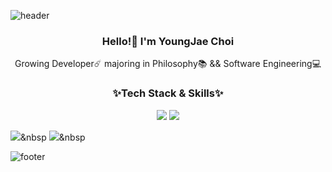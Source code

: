 

![header](https://capsule-render.vercel.app/api?type=slice&color=auto&height=165&section=header&text=realwhyjay&fontSize=100)

<h3 align="center"> Hello!👋 I'm YoungJae Choi</h3>
<p align="center">
Growing Developer☄️
majoring in Philosophy📚 && Software Engineering💻
</p>

<h3 align="center"> ✨Tech Stack & Skills✨</h3>

<p align="center">
<img src="https://img.shields.io/badge/Python-3766AB?style=flat-square&logo=Python&logoColor=white"/>
<img src="https://img.shields.io/badge/Swift-FA7343?style=flat-square&logo=Swift&logoColor=white"/></a> 

<img src="https://img.shields.io/badge/HTML-3766AB?style=flat-square&logo=HTML5&logoColor=white"/></a>&nbsp 
<img src="https://img.shields.io/badge/CSS-3766AB?style=flat-square&logo=CSS3&logoColor=white"/></a>&nbsp 
</p>

![footer](https://capsule-render.vercel.app/api?type=slice&color=auto&height=130&section=footer)
